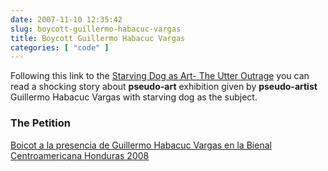 ```yaml
---
date: 2007-11-10 12:35:42
slug: boycott-guillermo-habacuc-vargas
title: Boycott Guillermo Habacuc Vargas
categories: [ "code" ]
---
```


Following this link to the [Starving Dog as Art- The Utter Outrage](http://luckybunnynyc.blogspot.com/2007/10/starving-dog-as-art-utter-outrage.html) you can read a shocking story about **pseudo-art** exhibition given by **pseudo-artist** Guillermo Habacuc Vargas with starving dog as the subject.





### The Petition




[Boicot a la presencia de Guillermo Habacuc Vargas en la Bienal Centroamericana Honduras 2008](http://www.petitiononline.com/13031953/)



